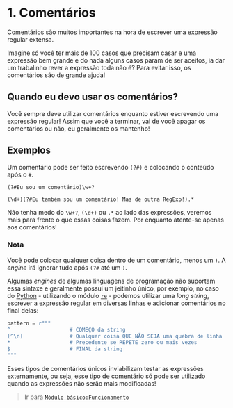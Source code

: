 # 1. Comentários
Comentários são muitos importantes na hora de escrever uma expressão regular extensa.

Imagine só você ter mais de 100 casos que precisam casar e uma expressão bem grande e do nada alguns casos param de ser aceitos, ia dar um trabalinho rever a expressão toda não é? Para evitar isso, os comentários são de grande ajuda!

## Quando eu devo usar os comentários?
Você sempre deve utilizar comentários enquanto estiver escrevendo uma expressão regular!
Assim que você a terminar, vai de você apagar os comentários ou não, eu geralmente os mantenho!

## Exemplos
Um comentário pode ser feito escrevendo `(?#)` e colocando o conteúdo após o `#`.
```
(?#Eu sou um comentário)\w+?

(\d+)(?#Eu também sou um comentário! Mas de outra RegExp!).*
```
Não tenha medo do `\w+?`, `(\d+)` ou `.*` ao lado das expressões, veremos mais para frente o que essas coisas fazem. Por enquanto atente-se apenas aos comentários!

### Nota
Você pode colocar qualquer coisa dentro de um comentário, menos um `)`.
A *engine* irá ignorar tudo após `(?#` até um `)`.

Algumas *engines* de algumas linguagens de programação não suportam essa sintaxe e geralmente possui um jeitinho único, por exemplo, no caso do [Python](https://www.python.org) - utilizando o módulo [`re`](https://docs.python.org/3/library/re.html) - podemos utilizar uma *long string*, escrever a expressão regular em diversas linhas e adicionar comentários no final delas:

```python
pattern = r"""
^                   # COMEÇO da string
[^\n]               # Qualquer coisa QUE NÃO SEJA uma quebra de linha
*                   # Precedente se REPETE zero ou mais vezes
$                   # FINAL da string
"""
```

Esses tipos de comentários únicos inviabilizam testar as expressões externamente, ou seja, esse tipo de comentário só pode ser utilizado quando as expressões não serão mais modificadas!

> Ir para [`Módulo básico:Funcionamento`](operation.md)
